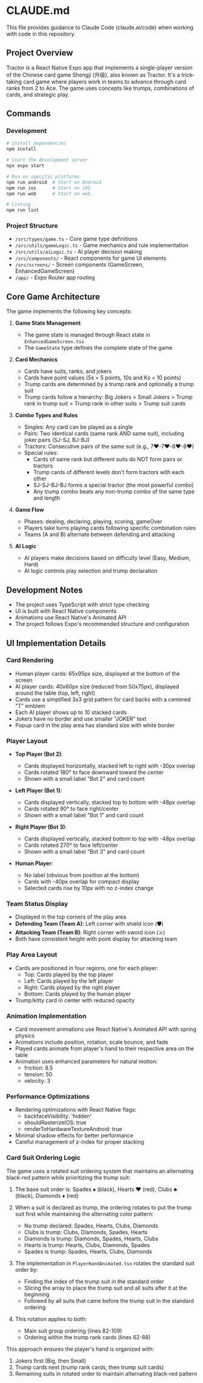 # CLAUDE.md

This file provides guidance to Claude Code (claude.ai/code) when working with code in this repository.

## Project Overview

Tractor is a React Native Expo app that implements a single-player version of the Chinese card game Shengji (升级), also known as Tractor. It's a trick-taking card game where players work in teams to advance through card ranks from 2 to Ace. The game uses concepts like trumps, combinations of cards, and strategic play.

## Commands

### Development

```bash
# Install dependencies
npm install

# Start the development server
npx expo start

# Run on specific platforms
npm run android  # Start on Android
npm run ios      # Start on iOS
npm run web      # Start on web

# Linting
npm run lint
```

### Project Structure

- `/src/types/game.ts` - Core game type definitions
- `/src/utils/gameLogic.ts` - Game mechanics and rule implementation
- `/src/utils/aiLogic.ts` - AI player decision making
- `/src/components/` - React components for game UI elements
- `/src/screens/` - Screen components (GameScreen, EnhancedGameScreen)
- `/app/` - Expo Router app routing

## Core Game Architecture

The game implements the following key concepts:

1. **Game State Management**
   - The game state is managed through React state in `EnhancedGameScreen.tsx`
   - The `GameState` type defines the complete state of the game

2. **Card Mechanics**
   - Cards have suits, ranks, and jokers
   - Cards have point values (5s = 5 points, 10s and Ks = 10 points)
   - Trump cards are determined by a trump rank and optionally a trump suit
   - Trump cards follow a hierarchy: Big Jokers > Small Jokers > Trump rank in trump suit > Trump rank in other suits > Trump suit cards

3. **Combo Types and Rules**
   - Singles: Any card can be played as a single
   - Pairs: Two identical cards (same rank AND same suit), including joker pairs (SJ-SJ, BJ-BJ)
   - Tractors: Consecutive pairs of the same suit (e.g., 7♥-7♥-8♥-8♥)
   - Special rules:
     - Cards of same rank but different suits do NOT form pairs or tractors
     - Trump cards of different levels don't form tractors with each other
     - SJ-SJ-BJ-BJ forms a special tractor (the most powerful combo)
     - Any trump combo beats any non-trump combo of the same type and length

4. **Game Flow**
   - Phases: dealing, declaring, playing, scoring, gameOver
   - Players take turns playing cards following specific combination rules
   - Teams (A and B) alternate between defending and attacking

5. **AI Logic**
   - AI players make decisions based on difficulty level (Easy, Medium, Hard)
   - AI logic controls play selection and trump declaration

## Development Notes

- The project uses TypeScript with strict type checking
- UI is built with React Native components
- Animations use React Native's Animated API
- The project follows Expo's recommended structure and configuration

## UI Implementation Details

### Card Rendering

- Human player cards: 65x95px size, displayed at the bottom of the screen
- AI player cards: 40x60px size (reduced from 50x75px), displayed around the table (top, left, right)
- Cards use a simplified 3x3 grid pattern for card backs with a centered "T" emblem
- Each AI player shows up to 10 stacked cards
- Jokers have no border and use smaller "JOKER" text
- Popup card in the play area has standard size with white border

### Player Layout

- **Top Player (Bot 2)**:
  - Cards displayed horizontally, stacked left to right with -30px overlap
  - Cards rotated 180° to face downward toward the center
  - Shown with a small label "Bot 2" and card count

- **Left Player (Bot 1)**:
  - Cards displayed vertically, stacked top to bottom with -48px overlap
  - Cards rotated 90° to face right/center
  - Shown with a small label "Bot 1" and card count

- **Right Player (Bot 3)**:
  - Cards displayed vertically, stacked bottom to top with -48px overlap
  - Cards rotated 270° to face left/center
  - Shown with a small label "Bot 3" and card count

- **Human Player**:
  - No label (obvious from position at the bottom)
  - Cards with -40px overlap for compact display
  - Selected cards rise by 10px with no z-index change

### Team Status Display

- Displayed in the top corners of the play area
- **Defending Team (Team A)**: Left corner with shield icon (🛡️)
- **Attacking Team (Team B)**: Right corner with sword icon (⚔️)
- Both have consistent height with point display for attacking team

### Play Area Layout

- Cards are positioned in four regions, one for each player:
  - Top: Cards played by the top player
  - Left: Cards played by the left player
  - Right: Cards played by the right player
  - Bottom: Cards played by the human player
- Trump/kitty card in center with reduced opacity

### Animation Implementation

- Card movement animations use React Native's Animated API with spring physics
- Animations include position, rotation, scale bounce, and fade
- Played cards animate from player's hand to their respective area on the table
- Animation uses enhanced parameters for natural motion:
  - friction: 8.5
  - tension: 50
  - velocity: 3

### Performance Optimizations

- Rendering optimizations with React Native flags:
  - backfaceVisibility: 'hidden'
  - shouldRasterizeIOS: true
  - renderToHardwareTextureAndroid: true
- Minimal shadow effects for better performance
- Careful management of z-index for proper stacking

### Card Suit Ordering Logic

The game uses a rotated suit ordering system that maintains an alternating black-red pattern while prioritizing the trump suit:

1. The base suit order is: Spades ♠ (black), Hearts ♥ (red), Clubs ♣ (black), Diamonds ♦ (red)

2. When a suit is declared as trump, the ordering rotates to put the trump suit first while maintaining the alternating color pattern:
   - No trump declared: Spades, Hearts, Clubs, Diamonds
   - Clubs is trump: Clubs, Diamonds, Spades, Hearts
   - Diamonds is trump: Diamonds, Spades, Hearts, Clubs
   - Hearts is trump: Hearts, Clubs, Diamonds, Spades
   - Spades is trump: Spades, Hearts, Clubs, Diamonds

3. The implementation in `PlayerHandAnimated.tsx` rotates the standard suit order by:
   - Finding the index of the trump suit in the standard order
   - Slicing the array to place the trump suit and all suits after it at the beginning
   - Followed by all suits that came before the trump suit in the standard ordering

4. This rotation applies to both:
   - Main suit group ordering (lines 82-109)
   - Ordering within the trump rank cards (lines 62-88)

This approach ensures the player's hand is organized with:

1. Jokers first (Big, then Small)
2. Trump cards next (trump rank cards, then trump suit cards)
3. Remaining suits in rotated order to maintain alternating black-red pattern
